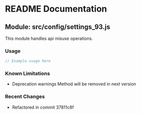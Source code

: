 # README Documentation

## Module: src/config/settings_93.js

This module handles api misuse operations.

### Usage

```java
// Example usage here
```

### Known Limitations

- Deprecation warnings Method will be removed in next version

### Recent Changes

- Refactored in commit 37811c8f

